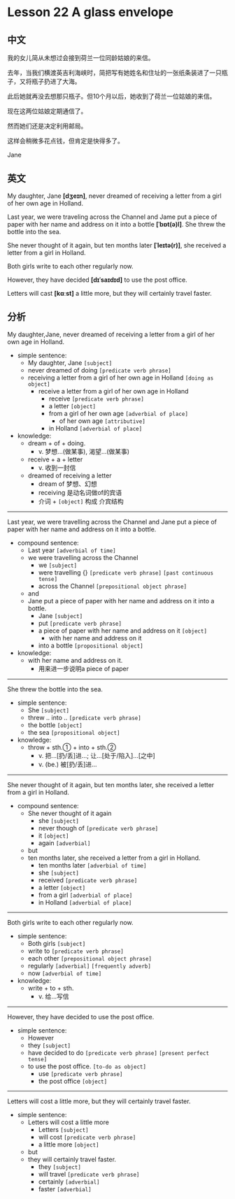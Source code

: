 # Lesson 22 A glass envelope

## 中文

我的女儿简从未想过会接到荷兰一位同龄姑娘的来信。

去年，当我们横渡英吉利海峡时，简把写有她姓名和住址的一张纸条装进了一只瓶子，又将瓶子扔进了大海。

此后她就再没去想那只瓶子。但10个月以后，她收到了荷兰一位姑娘的来信。

现在这两位姑娘定期通信了。

然而她们还是决定利用邮局。

这样会稍微多花点钱，但肯定是快得多了。

Jane

## 英文

My daughter, Jane **[dʒeɪn]**, never dreamed of receiving a letter from a girl of her own age in Holland.

Last year, we were traveling across the Channel and Jame put a piece of paper with her name and address on it into a bottle **[ˈbɒt(ə)l]**. She threw the bottle into the sea.

She never thought of it again, but ten months later **[ˈleɪtə(r)]**, she received a letter from a girl in Holland.

Both girls write to each other regularly now.

However, they have decided **[dɪˈsaɪdɪd]** to use the post office.

Letters will cast **[kɑːst]** a little more, but they will certainly travel faster.

## 分析

My daughter,Jane, never dreamed of receiving a letter from a girl of her own age in Holland.
- simple sentence:
    - My daughter, Jane `[subject]`
    - never dreamed of doing `[predicate verb phrase]`
    - receiving a letter from a girl of her own age in Holland `[doing as object]`
        - receive a letter from a girl of her own age in Holland
            - receive `[predicate verb phrase]` 
            - a letter `[object]`
            - from a girl of her own age `[adverbial of place]`
                - of her own age `[attributive]`
            - in Holland `[adverbial of place]`
- knowledge:
    - dream + of + doing.
        - v. 梦想...(做某事), 渴望...(做某事)
    - receive + a + letter
        - v. 收到一封信
    - dreamed of receiving a letter
        - dream of 梦想、幻想
        - receiving 是动名词做of的宾语
        - 介词 + `[object]` 构成 介宾结构
  
---

Last year, we were travelling across the Channel and Jane put a piece of paper with her name and address on it into a bottle. 
- compound sentence:
    - Last year `[adverbial of time]`
    - we were travelling across the Channel 
        - we `[subject]`
        - were travelling {} `[predicate verb phrase]` `[past continuous tense]`
        - across the Channel `[prepositional object phrase]`
    - and 
    - Jane put a piece of paper with her name and address on it into a bottle. 
        - Jane `[subject]`
        - put `[predicate verb phrase]` 
        - a piece of paper with her name and address on it  `[object]`
            - with her name and address on it
        - into a bottle `[propositional object]`
- knowledge:
    - with her name and address on it. 
        - 用来进一步说明a piece of paper
  
---

She threw the bottle into the sea.
- simple sentence:
    - She `[subject]`
    - threw .. into .. `[predicate verb phrase]`
    - the bottle `[object]`
    - the sea `[propositional object]`
- knowledge:
    - throw + sth.① + into + sth.②
        - v. 把...[扔/丢]进...; 让...[处于/陷入]...[之中]
        - v. (be.) 被[扔/丢]进...
  
---

She never thought of it again, but ten months later, she received a letter from a girl in Holland.
- compound sentence:
    - She never thought of it again
        - she `[subject]`
        - never though of `[predicate verb phrase]`
        - it `[object]`
        - again `[adverbial]`
    - but 
    - ten months later, she received a letter from a girl in Holland.
        - ten months later `[adverbial of time]`
        - she `[subject]`
        - received `[predicate verb phrase]` 
        - a letter `[object]`
        - from a girl `[adverbial of place]`
        - in Holland `[adverbial of place]`
  
---

Both girls write to each other regularly now.
- simple sentence:
    - Both girls `[subject]`
    - write to `[predicate verb phrase]`
    - each other `[prepositional object phrase]`
    - regularly `[adverbial]` `[frequently adverb]`
    - now `[adverbial of time]`
- knowledge:
     - write + to + sth.
        - v. 给...写信
  
---

However, they have decided to use the post office. 
- simple sentence:
    - However
    - they `[subject]`
    - have decided to do `[predicate verb phrase]` `[present perfect tense]`
    - to use the post office. `[to-do as object]`
        - use `[predicate verb phrase]` 
        - the post office `[object]`
---

Letters will cost a little more, but they will certainly travel faster.
- simple sentence:
    - Letters will cost a little more
        - Letters `[subject]`
        - will cost `[predicate verb phrase]`
        - a little more `[object]`
    - but 
    - they will certainly travel faster.
        - they `[subject]`
        - will travel `[predicate verb phrase]`
        - certainly `[adverbial]`
        - faster `[adverbial]`
